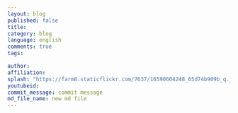 ```yaml
---
layout: blog
published: false
title: 
category: blog
language: english
comments: true
tags: 

author: 
affiliation: 
splash: "https://farm8.staticflickr.com/7637/16590604248_65d74b909b_q.jpg"
youtubeid: 
commit_message: commit message
md_file_name: new md file
---
```

